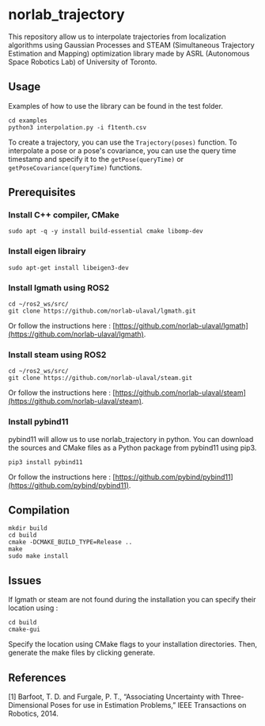# norlab_trajectory
This repository allow us to interpolate trajectories from localization algorithms using Gaussian Processes and STEAM (Simultaneous Trajectory Estimation and Mapping) optimization library made by ASRL (Autonomous Space Robotics Lab) of University of Toronto.

## Usage

Examples of how to use the library can be found in the test folder.
```
cd examples
python3 interpolation.py -i f1tenth.csv
```

To create a trajectory, you can use the `Trajectory(poses)` function. 
To interpolate a pose or a pose's covariance, you can use the query time timestamp and specify it to the `getPose(queryTime)` or `getPoseCovariance(queryTime)` functions.

## Prerequisites

### Install C++ compiler, CMake

```````
sudo apt -q -y install build-essential cmake libomp-dev
```````

### Install eigen librairy

```````
sudo apt-get install libeigen3-dev
```````

### Install lgmath using ROS2

```````
cd ~/ros2_ws/src/
git clone https://github.com/norlab-ulaval/lgmath.git
```````
Or follow the instructions here : [https://github.com/norlab-ulaval/lgmath](https://github.com/norlab-ulaval/lgmath).

### Install steam using ROS2

```````
cd ~/ros2_ws/src/
git clone https://github.com/norlab-ulaval/steam.git
```````

Or follow the instructions here : [https://github.com/norlab-ulaval/steam](https://github.com/norlab-ulaval/steam).

### Install pybind11

pybind11 will allow us to use norlab_trajectory in python.
You can download the sources and CMake files as a Python package from pybind11 using pip3.
```````
pip3 install pybind11
```````
Or follow the instructions here : [https://github.com/pybind/pybind11](https://github.com/pybind/pybind11).

## Compilation
```````
mkdir build
cd build
cmake -DCMAKE_BUILD_TYPE=Release ..
make
sudo make install
```````
## Issues

If lgmath or steam are not found during the installation you can specify their location using :
```````
cd build
cmake-gui
```````
Specify the location using CMake flags to your installation directories. Then, generate the make files by clicking generate.

## References 
[1] Barfoot, T. D. and Furgale, P. T., “Associating Uncertainty with Three-Dimensional Poses for use in Estimation Problems,” IEEE Transactions on Robotics, 2014.
